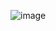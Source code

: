 ![image](https://github.com/NikhilNaik21/HAckerRank_java/assets/111115551/76260577-d729-4a07-8111-c58200596ea2)
